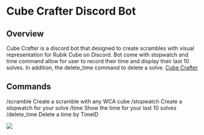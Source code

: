 # Cube Crafter Discord Bot
## Overview 
Cube Crafter is a discord bot that designed to create scrambles with visual representation for Rubik Cube on Discord. Bot come with stopwatch and time command allow for user to record their time and display their last 10 solves. In addition, the delete_time command to delete a solve.
[Cube Crafter](https://cubecrafter.azurewebsites.net/)
## Commands
/scramble
Create a scramble with any WCA cube
/stopwatch
Create a stopwatch for your solve
/time
Show the time for your last 10 solves
/delete_time
Delete a time by TimeID

[![](https://discordbotlist.com/api/v1/bots/1197268536918278236/widget)](https://discordbotlist.com/bots/cube-crafter)
